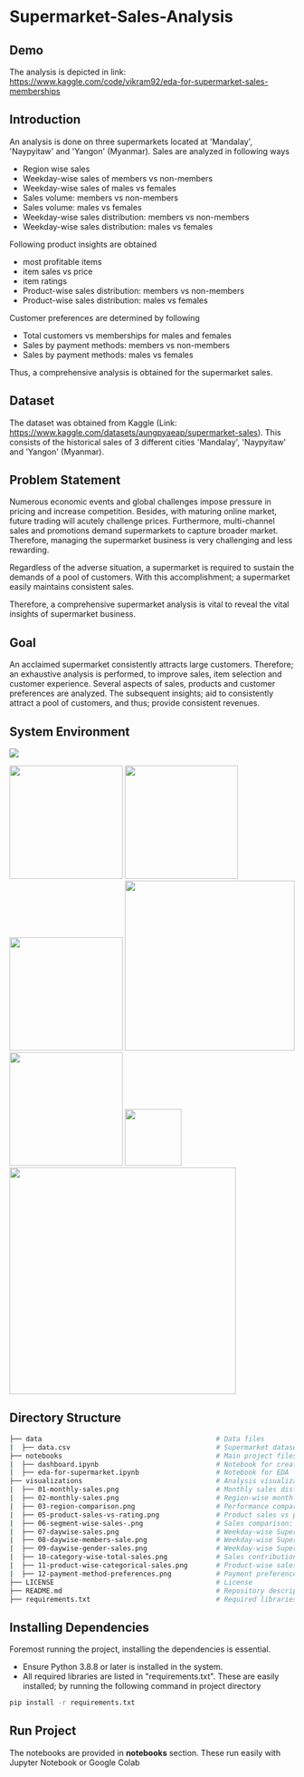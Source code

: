 # Supermarket-Sales-Analysis

## Demo
The analysis is depicted in link: https://www.kaggle.com/code/vikram92/eda-for-supermarket-sales-memberships

## Introduction
An analysis is done on three supermarkets located at 'Mandalay', 'Naypyitaw' and 'Yangon' (Myanmar). Sales are analyzed in following ways
* Region wise sales
* Weekday-wise sales of members vs non-members
* Weekday-wise sales of males vs females
* Sales volume: members vs non-members
* Sales volume: males vs females
* Weekday-wise sales distribution: members vs non-members
* Weekday-wise sales distribution: males vs females 

Following product insights are obtained 
* most profitable items 
* item sales vs price 
* item ratings
* Product-wise sales distribution: members vs non-members
* Product-wise sales distribution: males vs females

Customer preferences are determined by following 
* Total customers vs memberships for males and females
* Sales by payment methods: members vs non-members
* Sales by payment methods: males vs females

Thus, a comprehensive analysis is obtained for the supermarket sales. 

## Dataset
The dataset was obtained from Kaggle (Link: https://www.kaggle.com/datasets/aungpyaeap/supermarket-sales). This consists of the historical sales of 3 different cities 'Mandalay', 'Naypyitaw' and 'Yangon' (Myanmar). 

## Problem Statement
Numerous economic events and global challenges impose pressure in pricing and increase competition. Besides, with maturing online market, future trading will acutely challenge prices. Furthermore, multi-channel sales and promotions demand supermarkets to capture broader market. Therefore, managing the supermarket business is very challenging and less rewarding.  

Regardless of the adverse situation, a supermarket is required to sustain the demands of a pool of customers. With this accomplishment; a supermarket easily maintains consistent sales.  

Therefore, a comprehensive supermarket analysis is vital to reveal the vital insights of supermarket business. 

## Goal
An acclaimed supermarket consistently attracts large customers. Therefore; an exhaustive analysis is performed, to improve sales, item selection and customer experience. Several aspects of sales, products and customer preferences are analyzed. The subsequent insights; aid to consistently attract a pool of customers, and thus; provide consistent revenues. 

## System Environment
![](https://forthebadge.com/images/badges/made-with-python.svg)



[<img target="_blank" src="https://upload.wikimedia.org/wikipedia/commons/e/ed/Pandas_logo.svg" width=200>](https://pandas.pydata.org/)     [<img target="_blank" src="https://upload.wikimedia.org/wikipedia/commons/thumb/3/31/NumPy_logo_2020.svg/512px-NumPy_logo_2020.svg.png" width=200>](https://numpy.org/)     [<img target="_blank" src="https://matplotlib.org/_static/images/logo2.svg" width=200>](https://matplotlib.org/)     [<img target="_blank" src="https://seaborn.pydata.org/_static/logo-wide-lightbg.svg" width=300>](https://seaborn.pydata.org/)      [<img target="_blank" src="https://miro.medium.com/max/1300/1*2QUxAyr6J5hYCFgqh7j-dQ.png" width=200>](https://panel.holoviz.org/)     [<img target="_blank" src="https://holoviz.org/assets/hvplot.png" width=100>](https://hvplot.holoviz.org/)     [<img target="_blank" src="http://dev3lop.com/wp-content/uploads/2017/04/tableau-logo-tableau-software.jpg" width=400>](https://www.tableau.com/)                            


## Directory Structure

```bash
├── data                                           # Data files    
|  ├── data.csv                                    # Supermarket dataset 
├── notebooks                                      # Main project files
|  ├── dashboard.ipynb                             # Notebook for creating dashboard
|  ├── eda-for-supermarket.ipynb                   # Notebook for EDA
├── visualizations                                 # Analysis visualizations
|  ├── 01-monthly-sales.png                        # Monthly sales distribution od Supermarket
|  ├── 02-monthly-sales.png                        # Region-wise monthly sales
|  ├── 03-region-comparison.png                    # Performance comparison of regions
|  ├── 05-product-sales-vs-rating.png              # Product sales vs price vs margin
|  ├── 06-segment-wise-sales-.png                  # Sales comparison: members vs non-members & males vs females
|  ├── 07-daywise-sales.png                        # Weekday-wise Supermarket sales 
|  ├── 08-daywise-members-sale.png                 # Weekday-wise Supermarket sales: members vs non-members
|  ├── 09-daywise-gender-sales.png                 # Weekday-wise Supermarket sales: males vs females
|  ├── 10-category-wise-total-sales.png            # Sales contribution: members vs non-members & males vs females
|  ├── 11-product-wise-categorical-sales.png       # Product-wise sales contribution: members vs non-members & males vs females
|  ├── 12-payment-method-preferences.png           # Payment preferences: members vs non-members & males vs females
├── LICENSE                                        # License
├── README.md                                      # Repository description
├── requirements.txt                               # Required libraries

```

## Installing Dependencies
Foremost running the project, installing the dependencies is essential. 
* Ensure Python 3.8.8 or later is installed in the system. 
* All required libraries are listed in "requirements.txt". These are easily installed; by running the following command in project directory
```bash
pip install -r requirements.txt
```

## Run Project
The notebooks are provided in **notebooks** section. These run easily with Jupyter Notebook or Google Colab   
